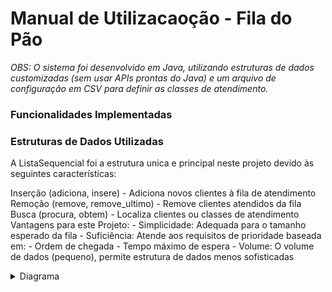 # Manual de Utilizacaoção - Fila do Pão 
_OBS: O sistema foi desenvolvido em Java, utilizando estruturas de dados customizadas (sem usar APIs prontas do Java) e um arquivo de configuração em CSV para definir as classes de atendimento._

### Funcionalidades Implementadas

### Estruturas de Dados Utilizadas
A ListaSequencial foi a estrutura unica e principal neste projeto devido às seguintes características:

Inserção (adiciona, insere)
    - Adiciona novos clientes à fila de atendimento
Remoção (remove, remove_ultimo)
    - Remove clientes atendidos da fila
Busca (procura, obtem)
    - Localiza clientes ou classes de atendimento
Vantagens para este Projeto:
    - Simplicidade: Adequada para o tamanho esperado da fila
    - Suficiência: Atende aos requisitos de prioridade baseada em:
        - Ordem de chegada
        - Tempo máximo de espera
    - Volume: O volume de dados (pequeno), permite estrutura de dados menos sofisticadas

<details>
    <summary>Diagrama</summary>
    
```mermaid
classDiagram
    class ListaSequencial~T~ {
        -T[] area
        -int len
        -final int defcap
        +ListaSequencial()
        +expande(int len)
        +expande()
        +esta_vazia() boolean
        +capacidade() int
        +adiciona(T elemento)
        +insere(int indice, T elemento)
        +remove(int indice)
        +remove_ultimo()
        +procura(T valor) int
        +obtem(int indice) T
        +substitui(int indice, T valor)
        +comprimento() int
        +limpa()
        +ordena()
        -bubbleSort()
        -selectionSort()
        -mergeSort(T[] array, int left, int right)
        -merge(T[] array, int left, int middle, int right)
    }

    class App {
        -final String CONFIG_FILE
        -GerenciadorAtendimento gerenciadorAtendimento
        +App()
        +classes() ListaSequencial~ClasseAtendimento~
        +adiciona_cliente(String classe) String
        +proxima_senha() String
    }

    class ClasseAtendimento {
        -char codigo
        -String descricao
        -int tempo_maximo_espera
        -int prioridade
        +ClasseAtendimento(char, String, int, int)
    }

    class Cliente {
        -String senha
        -long tempoDeEntrada
        -ClasseAtendimento classe
        +Cliente(int, long, ClasseAtendimento, int)
    }

    class GerenciadorAtendimento {
        -ListaSequencial~ClasseAtendimento~ l_classes
        -ListaSequencial~Cliente~ l_clientes
        -int[] contadores
        +GerenciadorAtendimento()
        +processarArquivo(InputStream config)
        +classes() ListaSequencial~ClasseAtendimento~
        +adiciona_cliente(String classe) String
        +proxima_senha() String
    }

    App --> GerenciadorAtendimento
    GerenciadorAtendimento --> ListaSequencial~ClasseAtendimento~
    GerenciadorAtendimento --> ListaSequencial~Cliente~
    GerenciadorAtendimento --> ClasseAtendimento
    GerenciadorAtendimento --> Cliente
    Cliente --> ClasseAtendimento
```
</details>
